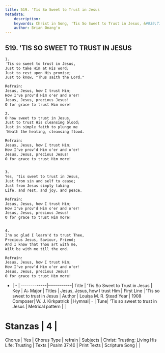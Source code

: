 ```yaml
---
title: 519. 'Tis So Sweet to Trust in Jesus
metadata:
    description: 
    keywords: Christ in Song, 'Tis So Sweet to Trust in Jesus, &#039;Tis so sweet to trust in Jesus, Jesus, Jesus, how I trust Him
    author: Brian Onang'o
---
```



## 519. 'TIS SO SWEET TO TRUST IN JESUS

```txt
1.
'Tis so sweet to trust in Jesus,
Just to take Him at His word;
Just to rest upon His promise;
Just to know, "Thus saith the Lord."

Refrain:
Jesus, Jesus, how I trust Him;
How I've prov'd Him o'er and o'er!
Jesus, Jesus, precious Jesus!
O for grace to trust Him more!

2.
O how sweet to trust in Jesus,
Just to trust His cleansing blood;
Just in simple faith to plunge me
'Neath the healing, cleansing flood. 

Refrain:
Jesus, Jesus, how I trust Him;
How I've prov'd Him o'er and o'er!
Jesus, Jesus, precious Jesus!
O for grace to trust Him more!


3.
Yes, 'tis sweet to trust in Jesus,
Just from sin and self to cease;
Just from Jesus simply taking
Life, and rest, and joy, and peace. 

Refrain:
Jesus, Jesus, how I trust Him;
How I've prov'd Him o'er and o'er!
Jesus, Jesus, precious Jesus!
O for grace to trust Him more!


4.
I'm so glad I learn'd to trust Thee,
Precious Jesus, Saviour, Friend;
And I know that Thou art with me,
Wilt be with me till the end. 

Refrain:
Jesus, Jesus, how I trust Him;
How I've prov'd Him o'er and o'er!
Jesus, Jesus, precious Jesus!
O for grace to trust Him more!

```

- |   -  |
-------------|------------|
Title | 'Tis So Sweet to Trust in Jesus |
Key | A♭ Major |
Titles | Jesus, Jesus, how I trust Him |
First Line | &#039;Tis so sweet to trust in Jesus |
Author | Louisa M. R. Stead
Year | 1908
Composer| W. J. Kirkpatrick |
Hymnal|  - |
Tune| &#039;Tis so sweet to trust in Jesus |
Metrical pattern | |
# Stanzas | 4 |
Chorus | Yes |
Chorus Type | refrain |
Subjects | Christ: Trusting; Living His Life: Trusting |
Texts | Psalm 37:40 |
Print Texts | 
Scripture Song |  |
  
